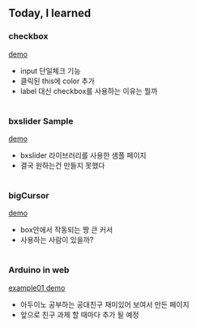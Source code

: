 ## Today, I learned

### checkbox
[demo](https://ppotatog.github.io/TIL/checkbox)

- input 단일체크 기능
- 클릭된 this에 color 추가
- label 대신 checkbox를 사용하는 이유는 뭘까
<br><br>
### bxslider Sample

[demo](https://ppotatog.github.io/TIL/bxsliderSample/)
- bxslider 라이브러리를 사용한 샘플 페이지
- 결국 원하는건 만들지 못했다
<br><br>
### bigCursor

[demo](https://ppotatog.github.io/TIL/bigCursor/)

- box안에서 작동되는 짱 큰 커서 
- 사용하는 사람이 있을까?
<br><br>
### Arduino in web

[example01 demo](https://ppotatog.github.io/TIL/Arduino/example01)

- 아두이노 공부하는 공대친구 재미있어 보여서 만든 페이지
- 앞으로 친구 과제 할 때마다 추가 될 예정